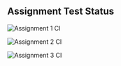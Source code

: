 ## Assignment Test Status

![Assignment 1 CI](https://github.com/hardysjin/c756-exer/actions/workflows/ci-a1.yml/badge.svg)

![Assignment 2 CI](https://github.com/hardysjin/c756-exer/actions/workflows/ci-a2.yml/badge.svg)

![Assignment 3 CI](https://github.com/hardysjin/c756-exer/actions/workflows/ci-a3.yml/badge.svg)

